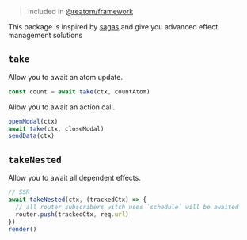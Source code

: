 > included in [@reatom/framework](https://www.reatom.dev/packages/framework)

This package is inspired by [sagas](https://redux-saga.js.org) and give you advanced effect management solutions

## `take`

Allow you to await an atom update.

```ts
const count = await take(ctx, countAtom)
```

Allow you to await an action call.

```ts
openModal(ctx)
await take(ctx, closeModal)
sendData(ctx)
```

## `takeNested`

Allow you to await all dependent effects.

```ts
// SSR
await takeNested(ctx, (trackedCtx) => {
  // all router subscribers witch uses `schedule` will be awaited
  router.push(trackedCtx, req.url)
})
render()
```

